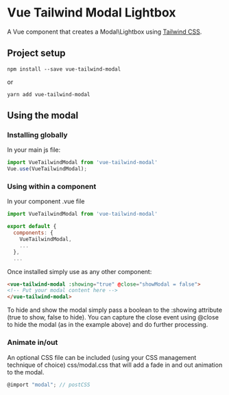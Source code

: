 # Vue Tailwind Modal Lightbox

A Vue component that creates a Modal\Lightbox using [Tailwind CSS](https://tailwindcss.com).

## Project setup

```
npm install --save vue-tailwind-modal
```

or

```
yarn add vue-tailwind-modal
```

## Using the modal

### Installing globally

In your main js file:

``` js
import VueTailwindModal from 'vue-tailwind-modal'
Vue.use(VueTailwindModal);
```

### Using within a component

In your component .vue file

``` js
import VueTailwindModal from 'vue-tailwind-modal'

export default {
  components: {
	VueTailwindModal,
	...
  },
  ...
```

Once installed simply use as any other component:

``` html
<vue-tailwind-modal :showing="true" @close="showModal = false">
<!-- Put your modal content here -->
</vue-tailwind-modal>
```

To hide and show the modal simply pass a boolean to the :showing attribute (true to show, false to hide). 
You can capture the close event using @close to hide the modal (as in the example above) and do further processing.

### Animate in/out
An optional CSS file can be included (using your CSS management technique of choice) css/modal.css that will add a fade in and out animation to the modal.

``` js
@import "modal"; // postCSS
```
